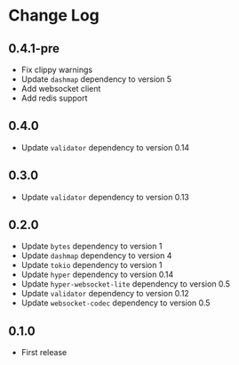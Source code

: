 # Change Log

## 0.4.1-pre

* Fix clippy warnings
* Update `dashmap` dependency to version 5
* Add websocket client
* Add redis support

## 0.4.0

* Update `validator` dependency to version 0.14

## 0.3.0

* Update `validator` dependency to version 0.13

## 0.2.0

* Update `bytes` dependency to version 1
* Update `dashmap` dependency to version 4
* Update `tokio` dependency to version 1
* Update `hyper` dependency to version 0.14
* Update `hyper-websocket-lite` dependency to version 0.5
* Update `validator` dependency to version 0.12
* Update `websocket-codec` dependency to version 0.5

## 0.1.0

* First release
